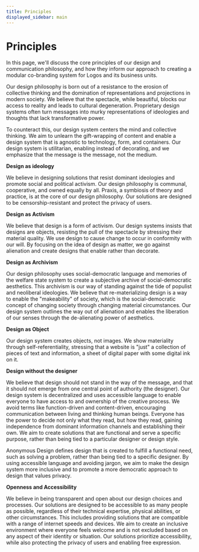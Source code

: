 ```yaml
---
title: Principles
displayed_sidebar: main
---
```


# Principles

In this page, we'll discuss the core principles of our design and communication philosophy, and how they inform our approach to creating a modular co-branding system for Logos and its business units.

Our design philosophy is born out of a resistance to the erosion of collective thinking and the domination of representations and projections in modern society. We believe that the spectacle, while beautiful, blocks our access to reality and leads to cultural degeneration. Proprietary design systems often turn messages into murky representations of ideologies and thoughts that lack transformative power.

To counteract this, our design system centers the mind and collective thinking. We aim to unlearn the gift-wrapping of content and enable a design system that is agnostic to technology, form, and containers. Our design system is utilitarian, enabling instead of decorating, and we emphasize that the message is the message, not the medium.

****Design as ideology****

We believe in designing solutions that resist dominant ideologies and promote social and political activism. Our design philosophy is communal, cooperative, and owned equally by all. Praxis, a symbiosis of theory and practice, is at the core of our design philosophy. Our solutions are designed to be censorship-resistant and protect the privacy of users.

****Design as Activism****

We believe that design is a form of activism. Our design systems insists that designs are objects, resisting the pull of the spectacle by stressing their material quality. We use design to cause change to occur in conformity with our will. By focusing on the idea of design as matter, we go against alienation and create designs that enable rather than decorate.

****Design as Archivism****

Our design philosophy uses social-democratic language and memories of the welfare state system to create a subjective archive of social-democratic aesthetics. This archivism is our way of standing against the tide of populist and neoliberal ideologies. We believe that re-materializing design is a way to enable the "makeability" of society, which is the social-democratic concept of changing society through changing material circumstances. Our design system outlines the way out of alienation and enables the liberation of our senses through the de-alienating power of aesthetics.

****Design as Object****

Our design system creates objects, not images. We show materiality through self-referentiality, stressing that a website is "just" a collection of pieces of text and information, a sheet of digital paper with some digital ink on it.

****Design without the designer****

We believe that design should not stand in the way of the message, and that it should not emerge from one central point of authority (the designer). Our design system is decentralized and uses accessible language to enable everyone to have access to and ownership of the creative process. We avoid terms like function-driven and content-driven, encouraging communication between living and thinking human beings. Everyone has the power to decide not only what they read, but how they read, gaining independence from dominant information channels and establishing their own. We aim to create solutions that are functional and serve a specific purpose, rather than being tied to a particular designer or design style. 

Anonymous Design defines design that is created to fulfill a functional need, such as solving a problem, rather than being tied to a specific designer. By using accessible language and avoiding jargon, we aim to make the design system more inclusive and to promote a more democratic approach to design that values privacy.

****Openness and Accessibility****

We believe in being transparent and open about our design choices and processes. Our solutions are designed to be accessible to as many people as possible, regardless of their technical expertise, physical abilities, or other circumstances. This includes providing solutions that are compatible with a range of internet speeds and devices. We aim to create an inclusive environment where everyone feels welcome and is not excluded based on any aspect of their identity or situation. Our solutions prioritize accessibility, while also protecting the privacy of users and enabling free expression.